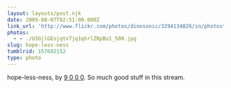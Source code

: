 ```yaml
---
layout: layouts/post.njk
date: 2009-08-07T02:51:00.000Z
link_url: 'http://www.flickr.com/photos/dinosonic/3294134826/in/photostream/'
photos:
  - - ./U3GjlGEojqtv7jq1qhrlZRpBo1_500.jpg
slug: hope-less-ness
tumblrid: 157602152
type: photo
---
```

<p>hope-less-ness, by <a href="http://www.flickr.com/photos/dinosonic/">9 0 0 0</a>.  So much good stuff in this stream.</p>
